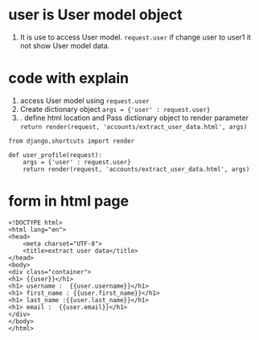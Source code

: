 # user is User model object 
1. It is use to access User model. `request.user` if change user to user1 it not show User model data.    
# code with explain
1. access User model using `request.user`
2. Create dictionary object `args = {'user' : request.user}` 
3. . define html location and Pass dictionary object to render parameter `return render(request, 'accounts/extract_user_data.html', args)`   

``` 
from django.shortcuts import render 

def user_profile(request):
    args = {'user' : request.user}
    return render(request, 'accounts/extract_user_data.html', args)
``` 
# form in html page 
``` 
<!DOCTYPE html>
<html lang="en">
<head>
    <meta charset="UTF-8">
    <title>extract user data</title>
</head>
<body>
<div class="container">
<h1> {{user}}</h1>
<h1> username :  {{user.username}}</h1>
<h1> first_name : {{user.first_name}}</h1>
<h1> last_name :{{user.last_name}}</h1>
<h1> email :  {{user.email}}</h1>
</div>
</body>
</html>
```